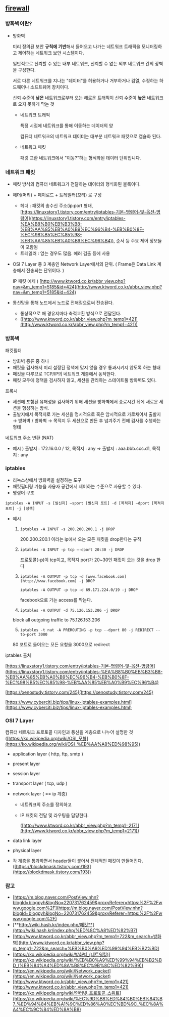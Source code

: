 ## [firewall](firewall)
### 방화벽이란?

- 방화벽

    미리 정의된 보안 **규칙에 기반**해서 들어오고 나가는 네트워크 트래픽을 모니터링하고 제어하는 네트워크 보안 시스템이다.

    일반적으로 신뢰할 수 있는 내부 네트워크, 신뢰할 수 없는 외부 네트워크 간의 장벽을 구성한다.

    서로 다른 네트워크를 지나는 "데이터"를 허용하거나 거부하거나 검열, 수정하는 하드웨어나 소프트웨어 장치이다.

    신뢰 수준이 **낮은** 네트워크로부터 오는 해로운 트래픽이 신뢰 수준이 **높은** 네트워크로 오지 못하게 막는 것

    - 네트워크 트래픽

        특정 시점에 네트워크를 통해 이동하는 데이터의 양

        컴퓨터 네트워크의 네트워크 데이터는 대부분 네트워크 패킷으로 캡슐화 된다.

    - 네트워크 패킷

        패킷 교환 네트워크에서 "이동?"하는 형식화된 데이터 단위입니다.

### 네트워크 패킷

- 패킷 방식의 컴퓨터 네트워크가 전달하는 데이터의 형식화된 블록이다.
- 헤더(머리) + 페이로드 + 트레일러(꼬리) 로 구성
    - 헤더 : 패킷의 송수신 주소(ip:port 형태, [https://linuxstory1.tistory.com/entry/iptables-기본-명령어-및-옵션-명령어](https://linuxstory1.tistory.com/entry/iptables-%EA%B8%B0%EB%B3%B8-%EB%AA%85%EB%A0%B9%EC%96%B4-%EB%B0%8F-%EC%98%B5%EC%85%98-%EB%AA%85%EB%A0%B9%EC%96%B4)), 순서 등 주요 제어 정보들이 포함됨
    - 트레일러 : 없는 경우도 많음. 에러 검출 등에 사용
- OSI 7 Layer 중 3 계층인 Network Layer에서의 단위. ( Frame은 Data Link 계층에서 전송되는 단위이다. )

    IP 패킷 예제 ) [http://www.ktword.co.kr/abbr_view.php?nav=&m_temp1=5185&id=424](http://www.ktword.co.kr/abbr_view.php?nav=&m_temp1=5185&id=424)

- 통신망을 통해 노드에서 노드로 전해짐으로써 전송된다.
    - 통상적으로 매 경유지마다 축적교환 방식으로 전달된다.
    - ([http://www.ktword.co.kr/abbr_view.php?m_temp1=421](http://www.ktword.co.kr/abbr_view.php?m_temp1=421))

### 방화벽

패킷필터

- 방화벽 종류 중 하나
- 패킷을 검사해서 미리 설정된 정책에 맞지 않을 경우 통과시키지 않도록 하는 형태
- 패킷을 다루므로 TCP/IP의 네트워크 계층에서 동작한다.
- 패킷 모두에 정책을 검사하지 않고, 세션을 관리하는 스테이트풀 방화벽도 있다.

프록시

- 세션에 포함된 유해성을 검사하기 위해 세션을 방화벽에서 종료시킨 뒤에 새로운 세션을 형성하는 방식.
- 출발지에서 목적지로 가는 세션을 명시적으로 혹은 암시적으로 가로채어서 출발지 → 방화벽 / 방화벽 → 목적지 두 세션으로 만든 후 넘겨주기 전에 검사를 수행하는 형태

네트워크 주소 변환 (NAT)

- 예시 ) 출발지 : 172.16.0.0 / 12, 목적지 : any ⇒ 출발지 : aaa.bbb.ccc.d1, 목적지 : any

### iptables

- 리눅스상에서 방화벽을 설정하는 도구
- 패킷필터링 기능을 사용자 공간에서 제어하는 수준으로 사용할 수 있다.
- 명령어 구조

`iptables -A INPUT -s [발신지] —sport [발신지 포트] -d [목적지] —dport [목적지 포트] -j [정책]`

- 예시
    1. `iptables -A INPUT -s 200.200.200.1 -j DROP`

        200.200.200.1 이라는 ip에서 오는 모든 패킷을 drop한다는 규칙

    2. `iptables -A INPUT -p tcp —-dport 20:30 -j DROP`

        프로토콜(-p)이 tcp이고, 목적지 port가 20~30인 패킷이 오는 것을 drop 한다

    3. `iptables -A OUTPUT -p tcp -d [www.facebook.com](http://www.facebook.com) -j DROP`

        `iptables -A OUTPUT -p tcp -d 69.171.224.0/19 -j DROP`

        facebook으로 가는 access를 막는다.

    4. `iptables -A OUTPUT -d 75.126.153.206 -j DROP`

    block all outgoing traffic to 75.126.153.206

    5. `iptables -t nat -A PREROUTING -p tcp --dport 80 -j REDIRECT --to-port 3000`

    80 포트로 들어오는 모든 요청을 3000으로 redirect

iptables 출처

[https://linuxstory1.tistory.com/entry/iptables-기본-명령어-및-옵션-명령어](https://linuxstory1.tistory.com/entry/iptables-%EA%B8%B0%EB%B3%B8-%EB%AA%85%EB%A0%B9%EC%96%B4-%EB%B0%8F-%EC%98%B5%EC%85%98-%EB%AA%85%EB%A0%B9%EC%96%B4)

[https://xenostudy.tistory.com/245](https://xenostudy.tistory.com/245)

[https://www.cyberciti.biz/tips/linux-iptables-examples.html](https://www.cyberciti.biz/tips/linux-iptables-examples.html)

### OSI 7 Layer

컴퓨터 네트워크 프로토콜 디자인과 통신을 계층으로 나누어 설명한 것 ([https://ko.wikipedia.org/wiki/OSI_모형](https://ko.wikipedia.org/wiki/OSI_%EB%AA%A8%ED%98%95))

- application layer ( http, ftp, smtp )
- present layer
- session layer
- transport layer ( tcp, udp )
- network layer ( == ip 계층)
    - 네트워크의 주소를 정의하고
    - IP 패킷의 전달 및 라우팅을 담당한다.

        ([http://www.ktword.co.kr/abbr_view.php?m_temp1=2171](http://www.ktword.co.kr/abbr_view.php?m_temp1=2171))

- data link layer
- physical layer

- 각 계층을 통과하면서 header들이 붙어서 전체적인 패킷이 만들어진다. ([https://blockdmask.tistory.com/193](https://blockdmask.tistory.com/193))

### 참고

- [https://m.blog.naver.com/PostView.nhn?blogId=blogpyh&logNo=220731762459&proxyReferer=https:%2F%2Fwww.google.com%2F](https://m.blog.naver.com/PostView.nhn?blogId=blogpyh&logNo=220731762459&proxyReferer=https:%2F%2Fwww.google.com%2F)
- [**http://wiki.hash.kr/index.php/패킷**](http://wiki.hash.kr/index.php/%ED%8C%A8%ED%82%B7)
- [http://www.ktword.co.kr/abbr_view.php?m_temp1=722&m_search=방화벽](http://www.ktword.co.kr/abbr_view.php?m_temp1=722&m_search=%EB%B0%A9%ED%99%94%EB%B2%BD)
- [https://ko.wikipedia.org/wiki/방화벽_(네트워킹)](https://ko.wikipedia.org/wiki/%EB%B0%A9%ED%99%94%EB%B2%BD_(%EB%84%A4%ED%8A%B8%EC%9B%8C%ED%82%B9))
- [https://en.wikipedia.org/wiki/Network_packet](https://en.wikipedia.org/wiki/Network_packet)
- [http://www.ktword.co.kr/abbr_view.php?m_temp1=421](http://www.ktword.co.kr/abbr_view.php?m_temp1=421)
- [https://ko.wikipedia.org/wiki/인터넷_프로토콜_스위트](https://ko.wikipedia.org/wiki/%EC%9D%B8%ED%84%B0%EB%84%B7_%ED%94%84%EB%A1%9C%ED%86%A0%EC%BD%9C_%EC%8A%A4%EC%9C%84%ED%8A%B8)
